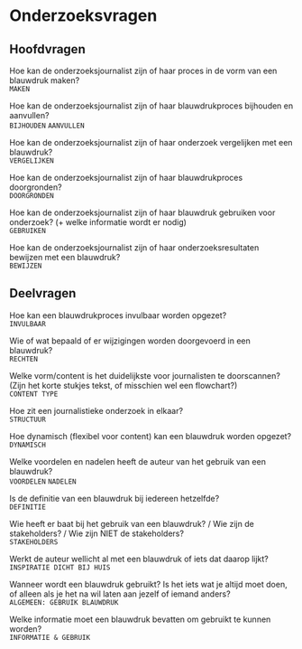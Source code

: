 # Onderzoeksvragen

## Hoofdvragen
Hoe kan de onderzoeksjournalist zijn of haar proces in de vorm van een blauwdruk maken?
<br>`MAKEN`

Hoe kan de onderzoeksjournalist zijn of haar blauwdrukproces bijhouden en aanvullen?
<br>`BIJHOUDEN` `AANVULLEN`


Hoe kan de onderzoeksjournalist zijn of haar onderzoek vergelijken met een blauwdruk?
<br>`VERGELIJKEN`

Hoe kan de onderzoeksjournalist zijn of haar blauwdrukproces doorgronden?
<br>`DOORGRONDEN`

Hoe kan de onderzoeksjournalist zijn of haar blauwdruk gebruiken voor onderzoek? (+ welke informatie wordt er nodig)
<br>`GEBRUIKEN`
  

Hoe kan de onderzoeksjournalist zijn of haar onderzoeksresultaten bewijzen met een blauwdruk? 
<br>`BEWIJZEN` 

## Deelvragen
Hoe kan een blauwdrukproces invulbaar worden opgezet?
<br>`INVULBAAR` 

Wie of wat bepaald of er wijzigingen worden doorgevoerd in een blauwdruk?
<br>`RECHTEN`

Welke vorm/content is het duidelijkste voor journalisten te doorscannen? (Zijn het korte stukjes tekst, of misschien wel een flowchart?)
<br>`CONTENT TYPE`


Hoe zit een journalistieke onderzoek in elkaar?
<br>`STRUCTUUR`
 

Hoe dynamisch (flexibel voor content) kan een blauwdruk worden opgezet?
<br>`DYNAMISCH`
 

Welke voordelen en nadelen heeft de auteur van het gebruik van een blauwdruk?
<br>`VOORDELEN` `NADELEN`

Is de definitie van een blauwdruk bij iedereen hetzelfde?
<br>`DEFINITIE`

Wie heeft er baat bij het gebruik van een blauwdruk? / Wie zijn de stakeholders? / Wie zijn NIET de stakeholders?
<br>`STAKEHOLDERS`


Werkt de auteur wellicht al met een blauwdruk of iets dat daarop lijkt?
<br>`INSPIRATIE DICHT BIJ HUIS`

Wanneer wordt een blauwdruk gebruikt? Is het iets wat je altijd moet doen, of alleen als je het na wil laten aan jezelf of iemand anders?
<br>`ALGEMEEN: GEBRUIK BLAUWDRUK`


Welke informatie moet een blauwdruk bevatten om gebruikt te kunnen worden?
<br>`INFORMATIE & GEBRUIK`
